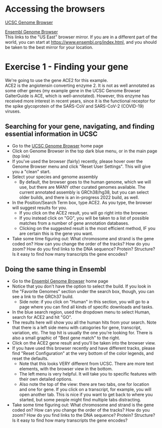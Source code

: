 # Accessing the browsers
[UCSC Genome Browser](https://genome.ucsc.edu/cgi-bin/hgGateway)  

[Ensembl Genome Browser](https://useast.ensembl.org/index.html)  
      This links to the "US East" browser mirror. If you are in a different part of the world, you can start at https://www.ensembl.org/index.html, and you should be taken to the best mirror for your location.

# Exercise 1 - Finding your gene  
We're going to use the gene ACE2 for this example.  
ACE2 is the angiotensin converting enzyme 2. It is not as well annotated as some other genes (my example gene in the UCSC Genome Browser GalterGuide is ACE, which is well-annotated). However, this enzyme has received more interest in recent years, since it is the functional receptor for the spike glycoprotein of the SARS-CoV and SARS-CoV-2 (COVID-19) viruses.  
## Searching for your gene, navigating, and finding essential information in UCSC  
* Go to the [UCSC Genome Browser](https://genome.ucsc.edu/cgi-bin/hgGateway) home page
* Click on Genome Browser in the top dark blue menu, or in the main page (top link)
* If you've used the browser (fairly) recently, please hover over the Genome Browser menu and click "Reset User Settings". This will give you a "clean" start.
* Select your species and genome assembly
    * By default, the browser goes to the human genome, which we will use, but there are MANY other curated genomes available. The current annotated assembly is GRCh38/hg38, but you can select older builds, and there is an in-progress 2022 build, as well.
* In the Position/Search Term box, type ACE2. As you type, the browser will suggest results for you.
  * If you click on the ACE2 result, you will go right into the browser.
  * If you instead click on "GO", you will be taken to a list of possible matches from a number of gene annotation databases.
  * Clicking on the suggested result is the most efficient method, IF you are certain this is the gene you want.  
* Take some time figuring out: What chromosome and strand is the gene coded on? How can you change the order of the tracks? How do you zoom? How do you find links to the DNA sequence? Protein? Structure? Is it easy to find how many transcripts the gene encodes?


## Doing the same thing in Ensembl  
* Go to the [Ensembl Genome Browser](https://useast.ensembl.org/index.html) home page
* Notice that you don't have the option to select the build. If you look in the "Favorite Genomes" section under the search box, though, you can see a link to the GRCh37 build.
    *  Side note: if you click on "Human" in this section, you will go to a page where you can find all kinds of specific downloads and tasks.
* In the blue search region, used the dropdown menu to select Human, search for ACE2 and hit "GO".
* The results here will show you all the human hits from your search. Note that there is a left side menu with catogories for gene, transcript, variation, etc. The top hit is usually the one you're looking for. There is also a small graphic of "Best gene match" to the right.
* Click on the ACE2 gene result and you'll be taken into the browser view.
* If you have used this browser recently and have different tracks, please find "Reset Configuration" at the very bottom of the color legends, and reset the defaults.
    * Note that this looks VERY different from UCSC. There are more text elements, with the browser view in the bottom.
    * The left menu is very helpful. It will take you to specific features with their own detailed options.
    * Also note the top of the view: there are two tabs, one for location and one for gene. If you click on a transcript, for example, you will open another tab. This is nice if you want to get back to where you started, but some people might find multiple tabs distracting. 
* Take some time figuring out: What chromosome and strand is the gene coded on? How can you change the order of the tracks? How do you zoom? How do you find links to the DNA sequence? Protein? Structure? Is it easy to find how many transcripts the gene encodes?
